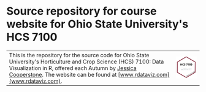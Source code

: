 # Source repository for course website for Ohio State University's HCS 7100

|                                                                                                                                                                                                                                                                                   |                                                                                                                                                         |
|----------------------------------------------|--------------------------|
| This is the repository for the source code for Ohio State University's Horticulture and Crop Science (HCS) 7100: Data Visualization in R, offered each Autumn by [Jessica Cooperstone](www.cooperstonelab.com). The website can be found at [www.rdataviz.com](www.rdataviz.com). | <img src="img/hex.svg" alt="an R style hex that says HCS 7100, and has the emojis for a laptop, toolbox, bar plot, and celebrating emoji" width="300"/> |
